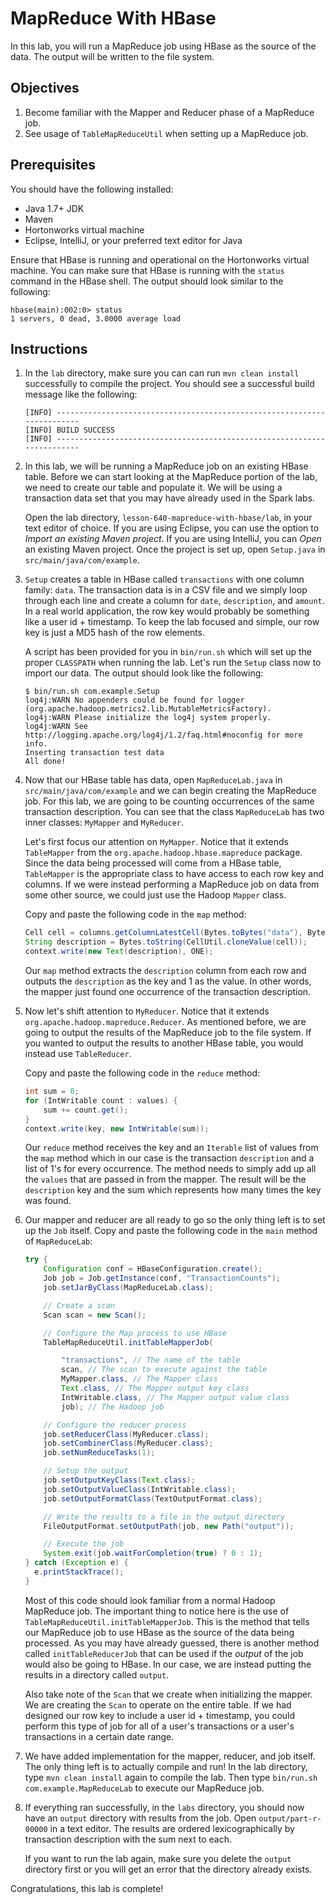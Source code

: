 # MapReduce With HBase
In this lab, you will run a MapReduce job using HBase as the source of the data. The output will be written to the file system.

## Objectives
1. Become familiar with the Mapper and Reducer phase of a MapReduce job.
2. See usage of `TableMapReduceUtil` when setting up a MapReduce job.

## Prerequisites
You should have the following installed:

* Java 1.7+ JDK
* Maven
* Hortonworks virtual machine
* Eclipse, IntelliJ, or your preferred text editor for Java

Ensure that HBase is running and operational on the Hortonworks virtual machine. You can make sure that HBase is running with the `status` command in the HBase shell. The output should look similar to the following:

```shell
hbase(main):002:0> status
1 servers, 0 dead, 3.0000 average load
```

## Instructions
1. In the `lab` directory, make sure you can can run `mvn clean install` successfully to compile the project. You should see a successful build message like the following:

    ```shell
    [INFO] ------------------------------------------------------------------------
    [INFO] BUILD SUCCESS
    [INFO] ------------------------------------------------------------------------
    ```

2. In this lab, we will be running a MapReduce job on an existing HBase table. Before we can start looking at the MapReduce portion of the lab, we need to create our table and populate it. We will be using a transaction data set that you may have already used in the Spark labs.

    Open the lab directory, `lesson-640-mapreduce-with-hbase/lab`, in your text editor of choice. If you are using Eclipse, you can use the option to *Import an existing Maven project*. If you are using IntelliJ, you can *Open* an existing Maven project. Once the project is set up, open `Setup.java` in `src/main/java/com/example`.

3. `Setup` creates a table in HBase called `transactions` with one column family: `data`. The transaction data is in a CSV file and we simply loop through each line and create a column for `date`, `description`, and `amount`. In a real world application, the row key would probably be something like a user id + timestamp. To keep the lab focused and simple, our row key is just a MD5 hash of the row elements.

    A script has been provided for you in `bin/run.sh` which will set up the proper `CLASSPATH` when running the lab. Let's run the `Setup` class now to import our data. The output should look like the following:

    ```shell
    $ bin/run.sh com.example.Setup
    log4j:WARN No appenders could be found for logger (org.apache.hadoop.metrics2.lib.MutableMetricsFactory).
    log4j:WARN Please initialize the log4j system properly.
    log4j:WARN See http://logging.apache.org/log4j/1.2/faq.html#noconfig for more info.
    Inserting transaction test data
    All done!
    ```

4. Now that our HBase table has data, open `MapReduceLab.java` in `src/main/java/com/example` and we can begin creating the MapReduce job. For this lab, we are going to be counting occurrences of the same transaction description. You can see that the class `MapReduceLab` has two inner classes: `MyMapper` and `MyReducer`.

    Let's first focus our attention on `MyMapper`. Notice that it extends `TableMapper` from the `org.apache.hadoop.hbase.mapreduce` package. Since the data being processed will come from a HBase table, `TableMapper` is the appropriate class to have access to each row key and columns. If we were instead performing a MapReduce job on data from some other source, we could just use the Hadoop `Mapper` class.

    Copy and paste the following code in the `map` method:
    ```java
    Cell cell = columns.getColumnLatestCell(Bytes.toBytes("data"), Bytes.toBytes("description"));
    String description = Bytes.toString(CellUtil.cloneValue(cell));
    context.write(new Text(description), ONE);
    ```

    Our `map` method extracts the `description` column from each row and outputs the `description` as the key and 1 as the value. In other words, the mapper just found one occurrence of the transaction description.

5. Now let's shift attention to `MyReducer`. Notice that it extends `org.apache.hadoop.mapreduce.Reducer`. As mentioned before, we are going to output the results of the MapReduce job to the file system. If you wanted to output the results to another HBase table, you would instead use `TableReducer`.

    Copy and paste the following code in the `reduce` method:
    ```java
    int sum = 0;
    for (IntWritable count : values) {
        sum += count.get();
    }
    context.write(key, new IntWritable(sum));
    ```

    Our `reduce` method receives the key and an `Iterable` list of values from the `map` method which in our case is the transaction `description` and a list of 1's for every occurrence. The method needs to simply add up all the `values` that are passed in from the mapper. The result will be the `description` key and the sum which represents how many times the key was found.

6. Our mapper and reducer are all ready to go so the only thing left is to set up the `Job` itself. Copy and paste the following code in the `main` method of `MapReduceLab`:

    ```java
    try {
        Configuration conf = HBaseConfiguration.create();
        Job job = Job.getInstance(conf, "TransactionCounts");
        job.setJarByClass(MapReduceLab.class);

        // Create a scan
        Scan scan = new Scan();

        // Configure the Map process to use HBase
        TableMapReduceUtil.initTableMapperJob(

            "transactions", // The name of the table
            scan, // The scan to execute against the table
            MyMapper.class, // The Mapper class
            Text.class, // The Mapper output key class
            IntWritable.class, // The Mapper output value class
            job); // The Hadoop job

        // Configure the reducer process
        job.setReducerClass(MyReducer.class);
        job.setCombinerClass(MyReducer.class);
        job.setNumReduceTasks(1);

        // Setup the output
        job.setOutputKeyClass(Text.class);
        job.setOutputValueClass(IntWritable.class);
        job.setOutputFormatClass(TextOutputFormat.class);

        // Write the results to a file in the output directory
        FileOutputFormat.setOutputPath(job, new Path("output"));

        // Execute the job
        System.exit(job.waitForCompletion(true) ? 0 : 1);
    } catch (Exception e) {
      e.printStackTrace();
    }
    ```

    Most of this code should look familiar from a normal Hadoop MapReduce job. The important thing to notice here is the use of `TableMapReduceUtil.initTableMapperJob`. This is the method that tells our MapReduce job to use HBase as the source of the data being processed. As you may have already guessed, there is another method called `initTableReducerJob` that can be used if the *output* of the job would also be going to HBase. In our case, we are instead putting the results in a directory called `output`.

    Also take note of the `Scan` that we create when initializing the mapper. We are creating the `Scan` to operate on the entire table. If we had designed our row key to include a user id + timestamp, you could perform this type of job for all of a user's transactions or a user's transactions in a certain date range.
7. We have added implementation for the mapper, reducer, and job itself. The only thing left is to actually compile and run! In the lab directory, type `mvn clean install` again to compile the lab. Then type `bin/run.sh com.example.MapReduceLab` to execute our MapReduce job.

8. If everything ran successfully, in the `labs` directory, you should now have an `output` directory with results from the job. Open `output/part-r-00000` in a text editor. The results are ordered lexicographically by transaction description with the sum next to each.

    If you want to run the lab again, make sure you delete the `output` directory first or you will get an error that the directory already exists.

Congratulations, this lab is complete!

